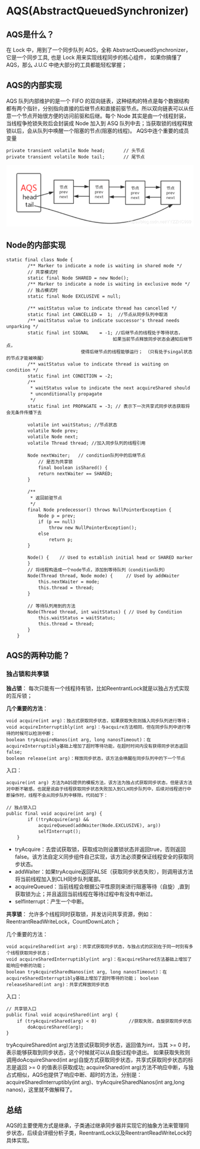 # AQS(AbstractQueuedSynchronizer)

## AQS是什么？
在 Lock 中，用到了一个同步队列 AQS，全称 AbstractQueuedSynchronizer，它是一个同步工具, 也是 Lock 用来实现线程同步的核心组件， 如果你搞懂了 AQS，那么 J.U.C 中绝大部分的工具都能轻松掌握；

## AQS的内部实现

AQS 队列内部维护的是一个 FIFO 的双向链表，这种结构的特点是每个数据结构都有两个指针，分别指向直接的后继节点和直接前驱节点。所以双向链表可以从任意一个节点开始很方便的访问前驱和后继。每个 Node 其实是由一个线程封装，当线程争抢锁失败后会封装成 Node 加入到 ASQ 队列中去；当获取锁的线程释放锁以后，会从队列中唤醒一个阻塞的节点(阻塞的线程)。
AQS中连个重要的成员变量

```
private transient volatile Node head; 		// 头节点
private transient volatile Node tail; 		// 尾节点
```

![](file/aqs/aqs1.png)

## Node的内部实现

```
static final class Node {
        /** Marker to indicate a node is waiting in shared mode */
        // 共享模式时
        static final Node SHARED = new Node();
        /** Marker to indicate a node is waiting in exclusive mode */
        // 独占模式时
        static final Node EXCLUSIVE = null;

        /** waitStatus value to indicate thread has cancelled */
        static final int CANCELLED =  1;  //节点从同步队列中取消
        /** waitStatus value to indicate successor's thread needs unparking */
        static final int SIGNAL    = -1; //后继节点的线程处于等待状态，
      	  								如果当前节点释放同步状态会通知后继节点，
        					使得后继节点的线程能够运行； （只有处于singal状态的节点才能被唤醒）
        /** waitStatus value to indicate thread is waiting on condition */
        static final int CONDITION = -2;
        /**
         * waitStatus value to indicate the next acquireShared should
         * unconditionally propagate
         */
        static final int PROPAGATE = -3; // 表示下一次共享式同步状态获取将会无条件传播下去

        volatile int waitStatus; //节点状态       
        volatile Node prev;
        volatile Node next;
        volatile Thread thread; //加入同步队列的线程引用

        Node nextWaiter;   // condition队列中的后继节点
			// 是否为共享锁 	
            final boolean isShared() {
            return nextWaiter == SHARED;
        }

        /**
         * 返回前驱节点
         */
        final Node predecessor() throws NullPointerException {
            Node p = prev;
            if (p == null)
                throw new NullPointerException();
            else
                return p;
        }

        Node() {    // Used to establish initial head or SHARED marker
        }	
        // 将线程构造成一个node节点，添加到等待队列（condition队列）
        Node(Thread thread, Node mode) {     // Used by addWaiter
            this.nextWaiter = mode;
            this.thread = thread;
        }

        // 等待队列用到的方法
        Node(Thread thread, int waitStatus) { // Used by Condition
            this.waitStatus = waitStatus;
            this.thread = thread;
        }
    }

```

## AQS的两种功能？

### 独占锁和共享锁


**独占锁**：
每次只能有一个线程持有锁，比如ReentrantLock就是以独占方式实现的互斥锁；

**几个重要的方法**：
```
void acquire(int arg)：独占式获取同步状态，如果获取失败则插入同步队列进行等待；
void acquireInterruptibly(int arg)：与acquire方法相同，但在同步队列中进行等待的时候可以检测中断；
boolean tryAcquireNanos(int arg, long nanosTimeout)：在acquireInterruptibly基础上增加了超时等待功能，在超时时间内没有获得同步状态返回false;
boolean release(int arg)：释放同步状态，该方法会唤醒在同步队列中的下一个节点
```

入口：
```
acquire(int arg) 方法为AQS提供的模板方法，该方法为独占式获取同步状态，但是该方法对中断不敏感，也就是说由于线程获取同步状态失败加入到CLH同步队列中，后续对线程进行中断操作时，线程不会从同步队列中移除。代码如下：

// 独占锁入口    
public final void acquire(int arg) {
        if (!tryAcquire(arg) &&
            acquireQueued(addWaiter(Node.EXCLUSIVE), arg))
            selfInterrupt();
    }

```

- tryAcquire：去尝试获取锁，获取成功则设置锁状态并返回true，否则返回false。该方法自定义同步组件自己实现，该方法必须要保证线程安全的获取同步状态。
- addWaiter：如果tryAcquire返回FALSE（获取同步状态失败），则调用该方法将当前线程加入到CLH同步队列尾部。
- acquireQueued：当前线程会根据公平性原则来进行阻塞等待（自旋）,直到获取锁为止；并且返回当前线程在等待过程中有没有中断过。
- selfInterrupt：产生一个中断。

**共享锁**：
允许多个线程同时获取锁，并发访问共享资源，例如：ReentrantReadWriteLock，CountDownLatch；

几个重要的方法：
```
void acquireShared(int arg)：共享式获取同步状态，与独占式的区别在于同一时刻有多个线程获取同步状态；
void acquireSharedInterruptibly(int arg)：在acquireShared方法基础上增加了能响应中断的功能；
boolean tryAcquireSharedNanos(int arg, long nanosTimeout)：在acquireSharedInterruptibly基础上增加了超时等待的功能； boolean releaseShared(int arg)：共享式释放同步状态
```
入口：

```
// 共享锁入口
public final void acquireShared(int arg) {        
    if (tryAcquireShared(arg) < 0)            //获取失败，自旋获取同步状态            
        doAcquireShared(arg);    
}

```

tryAcquireShared(int arg)方法尝试获取同步状态，返回值为int，当其 >= 0 时，表示能够获取到同步状态，这个时候就可以从自旋过程中退出。
如果获取失败则调用doAcquireShared(int arg)自旋方式获取同步状态，共享式获取同步状态的标志是返回 >= 0 的值表示获取成功;
acquireShared(int arg)方法不响应中断，与独占式相似，AQS也提供了响应中断、超时的方法，分别是：acquireSharedInterruptibly(int arg)、tryAcquireSharedNanos(int arg,long nanos)，这里就不做解释了。

## 总结
AQS的主要使用方式是继承，子类通过继承同步器并实现它的抽象方法来管理同步状态，后续会详细分析子类，ReentrantLock以及ReentrantReadWriteLock的具体实现。
